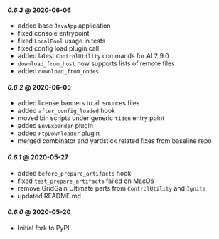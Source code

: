 #### *0.6.3* @ 2020-06-06
* added base `JavaApp` application
* fixed console entrypoint
* fixed `LocalPool` usage in tests
* fixed config load plugin call
* added latest `ControlUtility` commands for AI 2.9.0
* `download_from_host` now supports lists of remote files
* added `download_from_nodes`

#### *0.6.2* @ 2020-06-05
* added license banners to all sources files
* added `after_config_loaded` hook
* moved bin scripts under generic `tiden` entry point
* added `EnvExpander` plugin
* added `FtpDownloader` plugin
* merged combinator and yardstick related fixes from baseline repo

#### *0.6.1* @ 2020-05-27
* added `before_prepare_artifacts` hook
* fixed `test_prepare_artifacts` failed on MacOs
* remove GridGain Ultimate parts from `ControlUtility` and `Ignite`
* updated README.md
     
#### *0.6.0* @ 2020-05-20
* Initial fork to PyPI
